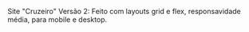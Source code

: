 Site "Cruzeiro" Versão 2: Feito com layouts grid e flex, responsavidade média, para mobile e desktop.
